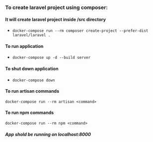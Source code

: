 ### To create laravel project using composer:
#### It will create laravel project inside /src directory 
- ```docker-compose run --rm composer create-project --prefer-dist laravel/laravel .``` 
#### To run application
- ```docker-compose up -d --build server```
#### To shut down application
- `docker-compose down`
#### To run artisan commands
`docker-compose run --rm artisan <command>`
#### To run npm commands
`docker-compose run --rm npm <command>`
##### App shold be running on localhost:8000